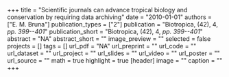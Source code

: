 +++
title = "Scientific journals can advance tropical biology and conservation by requiring data archiving"
date = "2010-01-01"
authors = ["E. M. Bruna"]
publication_types = ["2"]
publication = "Biotropica, (42), 4, _pp. 399--401_"
publication_short = "Biotropica, (42), 4, _pp. 399--401_"
abstract = "NA"
abstract_short = ""
image_preview = ""
selected = false
projects = []
tags = []
url_pdf = "NA"
url_preprint = ""
url_code = ""
url_dataset = ""
url_project = ""
url_slides = ""
url_video = ""
url_poster = ""
url_source = ""
math = true
highlight = true
[header]
image = ""
caption = ""
+++
